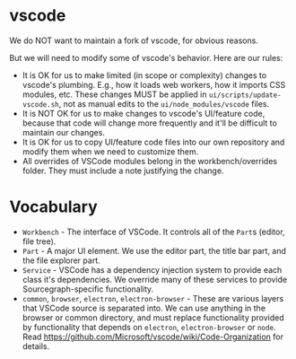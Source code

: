 # vscode

We do NOT want to maintain a fork of vscode, for obvious reasons.

But we will need to modify some of vscode's behavior. Here are our rules:

* It is OK for us to make limited (in scope or complexity) changes to vscode's plumbing. E.g., how it loads web workers, how it imports CSS modules, etc. These changes MUST be applied in `ui/scripts/update-vscode.sh`, not as manual edits to the `ui/node_modules/vscode` files.
* It is NOT OK for us to make changes to vscode's UI/feature code, because that code will change more frequently and it'll be difficult to maintain our changes.
* It is OK for us to copy UI/feature code files into our own repository and modify them when we need to customize them.
* All overrides of VSCode modules belong in the workbench/overrides folder. They must include a note justifying the change.

# Vocabulary
* `Workbench` - The interface of VSCode. It controls all of the `Part`s (editor, file tree).
* `Part` - A major UI element. We use the editor part, the title bar part, and the file explorer part.
* `Service` - VSCode has a dependency injection system to provide each class it's dependencies. We override many of these services to provide Sourcegraph-specific functionality.
* `common`, `browser`, `electron`, `electron-browser` - These are various
  layers that VSCode source is separated into. We can use anything in the
  browser or common directory, and must replace functionality provided by
  functionality that depends on `electron`, `electron-browser` or `node`. Read
  https://github.com/Microsoft/vscode/wiki/Code-Organization for details.
